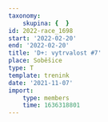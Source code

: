 ```yaml
---
taxonomy:
    skupina: {  }
id: 2022-race_1698
start: '2022-02-20'
end: '2022-02-20'
title: 'D+: vytrvalost #7'
place: Soběšice
type: T
template: trenink
date: '2021-11-07'
import:
    type: members
    time: 1636318801
---
```


